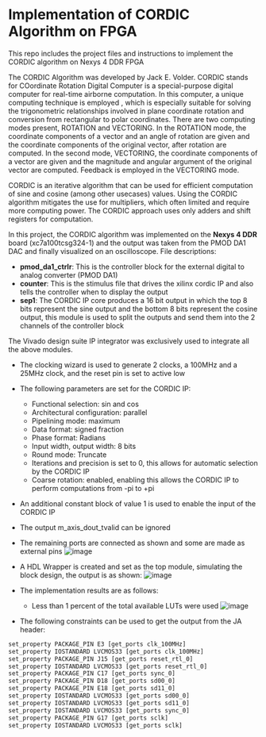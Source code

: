 # Implementation of CORDIC Algorithm on FPGA
This repo includes the project files and instructions to implement the CORDIC algorithm on Nexys 4 DDR FPGA

The CORDIC Algorithm was developed by Jack E. Volder. CORDIC stands for COordinate Rotation Digital Computer is a special-purpose digital computer for real-time airborne computation. In this computer, a unique computing technique is employed , which is especially suitable for solving the trigonometric relationships involved in plane coordinate rotation and conversion from rectangular to polar coordinates. There are two computing modes present, ROTATION and VECTORING. In the ROTATION mode, the coordinate components of a vector and an angle of rotation are given and the coordinate components of the original vector, after rotation are computed. In the second mode, VECTORING, the coordinate components of a vector are given and the magnitude and angular argument of the original vector are computed. Feedback is employed in the VECTORING mode.

CORDIC is an iterative algorithm that can be used for efficient computation of sine and cosine (among other usecases) values. Using the CORDIC algorithm mitigates the use for multipliers, which often limited and require more computing power. The CORDIC approach uses only adders and shift registers for computation.

In this project, the CORDIC algorithm was implemented on the **Nexys 4 DDR** board (xc7a100tcsg324-1) and the output was taken from the PMOD DA1 DAC and finally visualized on an oscilloscope.
File descriptions:

- **pmod_da1_ctrlr**: This is the controller block for the external digital to analog converter (PMOD DA1)
- **counter**: This is the stimulus file that drives the xilinx cordic IP and also tells the controller when to display the output
- **sep1**: The CORDIC IP core produces a 16 bit output in which the top 8 bits represent the sine output and the bottom 8 bits represent the cosine output, this module is used to split the outputs and send them into the 2 channels of the controller block

The Vivado design suite IP integrator was exclusively used to integrate all the above modules. 
- The clocking wizard is used to generate 2 clocks, a 100MHz and a 25MHz clock, and the reset pin is set to active low
- The following parameters are set for the CORDIC IP:
  - Functional selection: sin and cos
  - Architectural configuration: parallel
  - Pipelining mode: maximum
  - Data format: signed fraction
  - Phase format: Radians
  - Input width, output width: 8 bits
  - Round mode: Truncate
  - Iterations and precision is set to 0, this allows for automatic selection by the CORDIC IP
  - Coarse rotation: enabled, enabling this allows the CORDIC IP to perform computations from -pi to +pi
- An additional constant block of value 1 is used to enable the input of the CORDIC IP
- The output m_axis_dout_tvalid can be ignored
- The remaining ports are connected as shown and some are made as external pins
![image](https://github.com/HarshaPraneeth8/cordic_fpga/assets/72025415/381a2aa6-80cc-4642-8a36-a03f61c2d0dc)

- A HDL Wrapper is created and set as the top module, simulating the block design, the output is as shown:
![image](https://github.com/HarshaPraneeth8/cordic_fpga/assets/72025415/84cba5ef-3642-4e58-9e61-d0d071331211)

- The implementation results are as follows:
  - Less than 1 percent of the total available LUTs were used
![image](https://github.com/HarshaPraneeth8/cordic_fpga/assets/72025415/57abfdf7-88dd-4c24-8cd1-13506d4ed361)

- The following constraints can be used to get the output from the JA header:

```python
set_property PACKAGE_PIN E3 [get_ports clk_100MHz]
set_property IOSTANDARD LVCMOS33 [get_ports clk_100MHz]
set_property PACKAGE_PIN J15 [get_ports reset_rtl_0]
set_property IOSTANDARD LVCMOS33 [get_ports reset_rtl_0]
set_property PACKAGE_PIN C17 [get_ports sync_0]
set_property PACKAGE_PIN D18 [get_ports sd00_0]
set_property PACKAGE_PIN E18 [get_ports sd11_0]
set_property IOSTANDARD LVCMOS33 [get_ports sd00_0]
set_property IOSTANDARD LVCMOS33 [get_ports sd11_0]
set_property IOSTANDARD LVCMOS33 [get_ports sync_0]
set_property PACKAGE_PIN G17 [get_ports sclk]
set_property IOSTANDARD LVCMOS33 [get_ports sclk]
```

